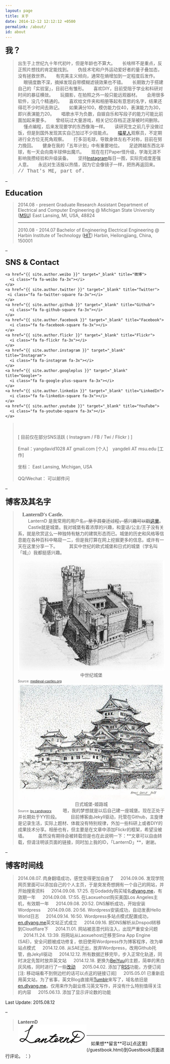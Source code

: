 ```yaml
---
layout: page
title: 关于
date: 2014-12-12 12:12:12 +0500
permalink: /about/
id: about
---
```

<strong><font size="5">我？</font></strong>

> 
>  出生于上世纪九十年代初叶，但是年龄也不算大。 
> 　 
>  长啥样不是重点，反正照片想找的肯定能找到。 
> 　 
>  伪技术宅和户外运动爱好者的量子叠加态，没有拯救世界。 
>  　 
>  有完美主义倾向，通常在熵增加到一定程度后发作。 
>  　 
>  眼镜度数不深，摘掉发现自带模糊滤镜效果也不错。 
>  　 
>  长期致力于搭建自己的「实验室」，目前已有雏形。 
>  　 
>  喜欢DIY，目前受阻于学业和科研对时间的暴征横敛。 
>  　 
>  玩摄影，在拍照之外一般只能远观器材。 
>  　 
>  会用很多软件，没几个精通的。 
>  　 
>  喜欢给文件夹和相册等起有意思的名字，结果还得花不少时间去熟记。
>  　 
>  如果满分100，模仿能力仅40，表演能力为30，即兴表演能力20。 
>  　 
>  唱歌水平为负数，自娱自乐和写段子的能力可能比前面加起来要多。 
>  　 
>  曾经玩过大量游戏，相关记忆存档正逐渐被时间删除。 
>  　 
>  懂点编程，后来发现要学的东西像海一样。 
>  　 
>  读研究生之前几乎没做过饭，但是到国外发现其实自己加过不少技能点。 
>  　 
>  [喵星人](/hakuna-matata/)观察员，不定期进行全方位无死角观察。 
>  　 
>  打多羽毛球，导致身体左右不对称，目前在努力挽回。 
>  　 
>  健身在我的「五年计划」中有重要地位。 
>  　 
>  足迹跨越东西北半球，有一天会向南半球伸出魔爪。 
>  　 
>  现在在打Paper怪升级，学海无涯不影响我攒经验和升级装备。 
>  　 
>  坚持[Instagram](http://instagram.com/lantern_d/)每日一图，实际完成度差强人意。 
>  　 
>  永远对生活报以热情，因为它会像镜子一样，把热再返回来。　
>  　 
>  <font face="courier new" size="3">// That's ME, part of. </font> 
>  　 

– 

<strong><font size="5">Education</font></strong>

> 
>  2014.08 - present 
>  Graduate Research Assistant 
>  Department of Electrical and Computer Engineering 
>  @ Michigan State University (<a href="http://www.msu.edu">MSU</a>) 
>  East Lansing, MI, USA, 48824
>  
>  <hr>
>  
>  2010.08 - 2014.07 
>  Bachelor of Engineering 
>  Electrical Engineering 
>  @ Harbin Institute of Technology (<a href="http://www.hit.edu.cn">HIT</a>) 
>  Harbin, Heilongjiang, China, 150001

– 

<strong><font size="5">SNS &amp; Contact</font></strong>

>  <p class="about-icon">
    <a href="{{ site.author.weibo }}" target="_blank" title="微博">
      <i class="fa fa-weibo fa-3x"></i>
    </a>  
    <a href="{{ site.author.twitter }}" target="_blank" title="Twitter">
     <i class="fa fa-twitter-square fa-3x"></i>
    </a>  
    <a href="{{ site.author.github }}" target="_blank" title="Github">
      <i class="fa fa-github-square fa-3x"></i>
    </a>  
    <a href="{{ site.author.facebook }}" target="_blank" title="Facebook">
      <i class="fa fa-facebook-square fa-3x"></i>
    </a>  
    <a href="{{ site.author.flickr }}" target="_blank" title="Flickr">
      <i class="fa fa-flickr fa-3x"></i>
    </a>  
    <a href="{{ site.author.instagram }}" target="_blank" title="Instagram">
      <i class="fa fa-instagram fa-3x"></i>
    </a>  
    <a href="{{ site.author.googleplus }}" target="_blank" title="Google+">
      <i class="fa fa-google-plus-square fa-3x"></i>
    </a>  
    <a href="{{ site.author.linkedin }}" target="_blank" title="LinkedIn">
      <i class="fa fa-linkedin-square fa-3x"></i>
    </a>
    <a href="{{ site.author.youtube }}" target="_blank" title="YouTube">
      <i class="fa fa-youtube-square fa-3x"></i>
    </a>  
>  <br><br>
>  [ 目前仅在部分SNS活跃 ( Instagram / FB / Twi / Flickr ) ]
>    　<br><br>
>  Email：yangdavid1028 AT gmail.com [个人]　yangdeli AT msu.edu [工作]
>    　 <br><br>
>  坐标： East Lansing, Michigan, USA
>    　 <br><br>
>  QQ/Wechat： 可以邮件问</p>

– 

<strong><font size="5">博客及其名字</font></strong>

>  　<font face="Times New Roman" size="3"><strong>LanternD's Castle.</strong></font>  
>  　 
>  　LanternD 是我常用的用户名<del>，至于其变迁过程，感兴趣可以戳<a href="x">这里</a></del>。 
>  　 
>  　Castle就是城堡。我对城堡有着浓厚的兴趣，和童话/公主/王子没有关系，就是欣赏这么一种独特有魅力的建筑形态而已。城堡的历史和风格等信息能在各种百科中略窥一二，但是我打算在网上挖掘更多的信息。或许有一天在这里分享一下。
>  　 
>  　其实中世纪的欧式城堡和日式的城堡（学名叫「城」）我都挺感兴趣。
>  　 
>  <center> <img src="/img/medieval-castle-drawing.png" alt="Castle" title="Medieval Castle">
>  中世纪城堡</center> 
>  <font size="1">Source: <a href="http://www.medieval-castles.org/pictures/great_castle_drawing.htm">medieval-castles.org</a></font>
>  <center> <img src="/img/Himeji-Castle.png" alt="Japanese-Castle" title="Japanese Castle">
>  日式城堡-姬路城</center> 
>  <font size="1">Source: <a href="http://imgarcade.com/1/japanese-castle-drawing/">by candyworx</a></font>
>  　 
>  　嗯，我的梦想就是以后自己建一座城堡。现在正处于并长期处于YY阶段。
>  　 
>  　目前博客由Jekyll驱动，托管在Github，主旋律是记录生活，实际上题材、体裁没有特别规律，外加一些科研上或者DIY的成果技术分享。相册也有，但主要是在文章中添加Flickr的框架，希望没被墙。
>   　
>  　虽然没有期待会被转载但是也在此说明一下：**文章可以自由转载，但请注明该页面的链接，同时加上我的ID，「LanternD」**，谢谢。

– 

<strong><font size="5">博客时间线</font></strong>

> 
>  2014.08.07. 肉身翻墙成功，感觉变得更加自由了
>  　 
>  2014.09.06. 发现学院网页里面可以添加自己的个人主页，于是突发奇想拥有一个自己的网站，并开始搜索资料
>  　 
>  2014.09.08. 17:25. 在Godaddy购买域名<a href="http://dlyang.me">dlyang.me</a>，有效期一年
>  　 
>  2014.09.08. 17:55. 在Laoxuehost购买美国Los Angeles主机，有效期一年
>  　 
>  2014.09.08. 20:52. DNS解析成功，开始安装Wordpress
>  　 
>  2014.09.08. 20:56. Wordpress安装成功，自动发表Hello World日志
>  　 
>  2014.09.14. 16:50. Wordpress多站点模式配置成功，<a href="http://en.dlyang.me">en.dlyang.me</a>英文站正式成立
>  　 
>  2014.09.16. 把DNS解析从Dnspod转移到Cloudflare下
>  　 
>  2014.11.01. 网站被恶意代码注入，出现严重安全问题
>  　 
>  2014.11.24. 13:39. 将网站从Laoxuehost迁移至Sina App Engine (SAE)，安全问题被成功修复，依旧使用Wordpress作为博客程序，改为单站点模式
>  　 
>  2014.12.08. 从SAE迁出，放弃Wordpress，改用Github托管，由Jekyll驱动
>  　 
>  2014.12.12. 所有数据迁移完毕，步入正常化轨道，同时决定先暂时放弃英文站
>  　 
>  2014.12.18. 更换为<a href="http://BeiYuu.com">BeiYuu</a>的主题，简单的黑白灰风格，同时进行了一些[改动](https://github.com/LanternD/lanternd.github.io/blob/master/README.md)
>  　 
>  2015.04.02. 添加了[RSS]({{site.url}}rss.xml)功能，方便订阅[注: 移动端看不到侧边栏的话可以点这的链接订阅]
>  　 
>  2015.05.01  已重新启用英文站，为了省事，英文Blog直接用[Tumblr](http://lanternd.tumblr.com/)来写了，域名依旧是[en.dlyang.me](http://en.dlyang.me)。仅用来作为副业练习英文写作，并没有什么特别值得关注的内容
>  　 
>  2015.06.13. 添加了显示评论数的功能

Last Update: 2015.08.12

–

>  <strong>LanternD</strong>  
>  <img align="left" src="/img/LanternD_Logo.png" style="margin-bottom:10px;" width="217px" height="60px" alt="LanternD_Logo" title="LanternD's Signature">
>   　
>   　


<hr>
　如果想**留言**可以[点这里](/guestbook.html)到Guestbook页面进行评论。 ：）
